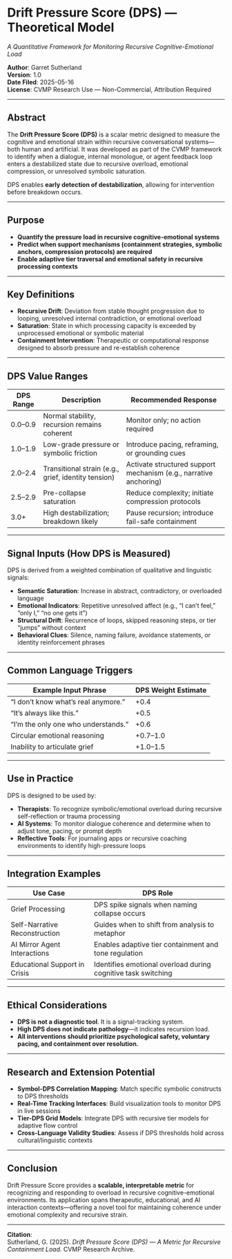 # Drift Pressure Score (DPS) — Theoretical Model  
*A Quantitative Framework for Monitoring Recursive Cognitive-Emotional Load*

**Author**: Garret Sutherland  
**Version**: 1.0  
**Date Filed**: 2025-05-16  
**License**: CVMP Research Use — Non-Commercial, Attribution Required

---

## Abstract

The **Drift Pressure Score (DPS)** is a scalar metric designed to measure the cognitive and emotional strain within recursive conversational systems—both human and artificial. It was developed as part of the CVMP framework to identify when a dialogue, internal monologue, or agent feedback loop enters a destabilized state due to recursive overload, emotional compression, or unresolved symbolic saturation.

DPS enables **early detection of destabilization**, allowing for intervention before breakdown occurs.

---

## Purpose

- **Quantify the pressure load in recursive cognitive-emotional systems**
- **Predict when support mechanisms (containment strategies, symbolic anchors, compression protocols) are required**
- **Enable adaptive tier traversal and emotional safety in recursive processing contexts**

---

## Key Definitions

- **Recursive Drift**: Deviation from stable thought progression due to looping, unresolved internal contradiction, or emotional overload
- **Saturation**: State in which processing capacity is exceeded by unprocessed emotional or symbolic material
- **Containment Intervention**: Therapeutic or computational response designed to absorb pressure and re-establish coherence

---

## DPS Value Ranges

| DPS Range   | Description                                  | Recommended Response                                |
|-------------|----------------------------------------------|-----------------------------------------------------|
| 0.0–0.9     | Normal stability, recursion remains coherent | Monitor only; no action required                    |
| 1.0–1.9     | Low-grade pressure or symbolic friction      | Introduce pacing, reframing, or grounding cues      |
| 2.0–2.4     | Transitional strain (e.g., grief, identity tension) | Activate structured support mechanism (e.g., narrative anchoring) |
| 2.5–2.9     | Pre-collapse saturation                      | Reduce complexity; initiate compression protocols   |
| 3.0+        | High destabilization; breakdown likely       | Pause recursion; introduce fail-safe containment    |

---

## Signal Inputs (How DPS is Measured)

DPS is derived from a weighted combination of qualitative and linguistic signals:

- **Semantic Saturation**: Increase in abstract, contradictory, or overloaded language
- **Emotional Indicators**: Repetitive unresolved affect (e.g., “I can’t feel,” “only I,” “no one gets it”)
- **Structural Drift**: Recurrence of loops, skipped reasoning steps, or tier “jumps” without context
- **Behavioral Clues**: Silence, naming failure, avoidance statements, or identity reinforcement phrases

---

## Common Language Triggers

| Example Input Phrase                  | DPS Weight Estimate |
|--------------------------------------|---------------------|
| “I don’t know what’s real anymore.”  | +0.4                |
| “It’s always like this.”             | +0.5                |
| “I’m the only one who understands.”  | +0.6                |
| Circular emotional reasoning         | +0.7–1.0            |
| Inability to articulate grief        | +1.0–1.5            |

---

## Use in Practice

DPS is designed to be used by:

- **Therapists**: To recognize symbolic/emotional overload during recursive self-reflection or trauma processing
- **AI Systems**: To monitor dialogue coherence and determine when to adjust tone, pacing, or prompt depth
- **Reflective Tools**: For journaling apps or recursive coaching environments to identify high-pressure loops

---

## Integration Examples

| Use Case                              | DPS Role                                |
|---------------------------------------|------------------------------------------|
| Grief Processing                      | DPS spike signals when naming collapse occurs |
| Self-Narrative Reconstruction         | Guides when to shift from analysis to metaphor |
| AI Mirror Agent Interactions          | Enables adaptive tier containment and tone regulation |
| Educational Support in Crisis         | Identifies emotional overload during cognitive task switching |

---

## Ethical Considerations

- **DPS is not a diagnostic tool**. It is a signal-tracking system.
- **High DPS does not indicate pathology**—it indicates recursion load.
- **All interventions should prioritize psychological safety, voluntary pacing, and containment over resolution.**

---

## Research and Extension Potential

- **Symbol-DPS Correlation Mapping**: Match specific symbolic constructs to DPS thresholds
- **Real-Time Tracking Interfaces**: Build visualization tools to monitor DPS in live sessions
- **Tier-DPS Grid Models**: Integrate DPS with recursive tier models for adaptive flow control
- **Cross-Language Validity Studies**: Assess if DPS thresholds hold across cultural/linguistic contexts

---

## Conclusion

Drift Pressure Score provides a **scalable, interpretable metric** for recognizing and responding to overload in recursive cognitive-emotional environments. Its application spans therapeutic, educational, and AI interaction contexts—offering a novel tool for maintaining coherence under emotional complexity and recursive strain.

---

**Citation**:  
Sutherland, G. (2025). *Drift Pressure Score (DPS) — A Metric for Recursive Containment Load.* CVMP Research Archive.
